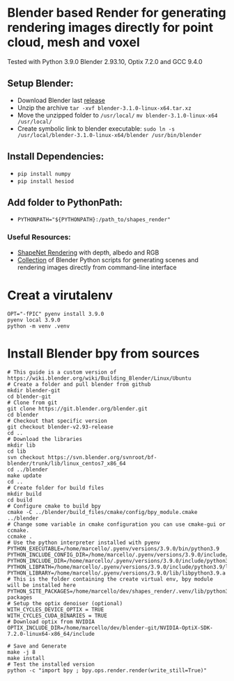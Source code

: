 # Blender based Render for generating rendering images directly for point cloud, mesh and voxel

Tested with Python 3.9.0 Blender 2.93.10, Optix 7.2.0 and GCC 9.4.0

## Setup Blender:
* Download Blender last [release](https://www.blender.org/download/)
* Unzip the archive `tar -xvf blender-3.1.0-linux-x64.tar.xz`
* Move the unzipped folder to `/usr/local/` `mv blender-3.1.0-linux-x64 /usr/local/`
* Create symbolic link to blender executable: `sudo ln -s /usr/local/blender-3.1.0-linux-x64/blender /usr/bin/blender`

## Install Dependencies:
* `pip install numpy`
* `pip install hesiod` 

## Add folder to PythonPath:
* `PYTHONPATH="${PYTHONPATH}:/path_to/shapes_render"`

### Useful Resources:
* [ShapeNet Rendering](https://github.com/panmari/stanford-shapenet-renderer/blob/master/render_blender.py) with depth, albedo and RGB
* [Collection](https://github.com/yuki-koyama/blender-cli-rendering) of Blender Python scripts for generating scenes and rendering images directly from command-line interface

# Creat a virutalenv
```
OPT="-fPIC" pyenv install 3.9.0
pyenv local 3.9.0
python -m venv .venv
```

# Install Blender bpy from sources
```
# This guide is a custom version of https://wiki.blender.org/wiki/Building_Blender/Linux/Ubuntu
# Create a folder and pull blender from github
mkdir blender-git
cd blender-git
# Clone from git
git clone https://git.blender.org/blender.git
cd blender
# Checkout that specific version
git checkout blender-v2.93-release
cd ..
# Download the libraries
mkdir lib
cd lib
svn checkout https://svn.blender.org/svnroot/bf-blender/trunk/lib/linux_centos7_x86_64
cd ../blender
make update
cd ..
# Create folder for build files
mkdir build
cd build
# Configure cmake to build bpy
cmake -C ../blender/build_files/cmake/config/bpy_module.cmake  ../blender
# Change some variable in cmake configuration you can use cmake-gui or ccmake.
ccmake .
# Use the python interpreter installed with pyenv
PYTHON_EXECUTABLE=/home/marcello/.pyenv/versions/3.9.0/bin/python3.9 
PYTHON_INCLUDE_CONFIG_DIR=/home/marcello/.pyenv/versions/3.9.0/include/python3.9
PYTHON_INCLUDE_DIR=/home/marcello/.pyenv/versions/3.9.0/include/python3.9
PYTHON_LIBPATH=/home/marcello/.pyenv/versions/3.9.0/include/python3.9/lib
PYTHON_LIBRARY=/home/marcello/.pyenv/versions/3.9.0/lib/libpython3.9.a
# This is the folder containing the create virtual env, bpy module will be installed here
PYTHON_SITE_PACKAGES=/home/marcello/dev/shapes_render/.venv/lib/python3.9/site-packages
# Setup the optix denoiser (optional)
WITH_CYCLES_DEVICE_OPTIX = TRUE
WITH_CYCLES_CUDA_BINARIES = TRUE
# Download optix from NVIDIA
OPTIX_INCLUDE_DIR=/home/marcello/dev/blender-git/NVIDIA-OptiX-SDK-7.2.0-linux64-x86_64/include

# Save and Generate
make -j 8
make install
# Test the installed version
python -c "import bpy ; bpy.ops.render.render(write_still=True)"
```
